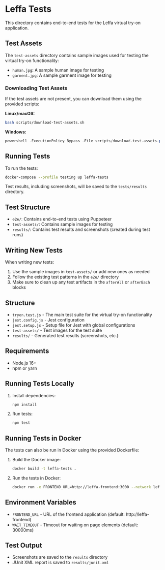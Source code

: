 # Leffa Tests

This directory contains end-to-end tests for the Leffa virtual try-on application.

## Test Assets

The `test-assets` directory contains sample images used for testing the virtual try-on functionality:

- `human.jpg`: A sample human image for testing
- `garment.jpg`: A sample garment image for testing

### Downloading Test Assets

If the test assets are not present, you can download them using the provided scripts:

**Linux/macOS:**
```bash
bash scripts/download-test-assets.sh
```

**Windows:**
```powershell
powershell -ExecutionPolicy Bypass -File scripts/download-test-assets.ps1
```

## Running Tests

To run the tests:

```bash
docker-compose --profile testing up leffa-tests
```

Test results, including screenshots, will be saved to the `tests/results` directory.

## Test Structure

- `e2e/`: Contains end-to-end tests using Puppeteer
- `test-assets/`: Contains sample images for testing
- `results/`: Contains test results and screenshots (created during test runs)

## Writing New Tests

When writing new tests:

1. Use the sample images in `test-assets/` or add new ones as needed
2. Follow the existing test patterns in the `e2e/` directory
3. Make sure to clean up any test artifacts in the `afterAll` or `afterEach` blocks

## Structure

- `tryon.test.js` - The main test suite for the virtual try-on functionality
- `jest.config.js` - Jest configuration
- `jest.setup.js` - Setup file for Jest with global configurations
- `test-assets/` - Test images for the test suite
- `results/` - Generated test results (screenshots, etc.)

## Requirements

- Node.js 16+
- npm or yarn

## Running Tests Locally

1. Install dependencies:
   ```bash
   npm install
   ```

2. Run tests:
   ```bash
   npm test
   ```

## Running Tests in Docker

The tests can also be run in Docker using the provided Dockerfile:

1. Build the Docker image:
   ```bash
   docker build -t leffa-tests .
   ```

2. Run the tests in Docker:
   ```bash
   docker run -e FRONTEND_URL=http://leffa-frontend:3000 --network leffa-network leffa-tests
   ```

## Environment Variables

- `FRONTEND_URL` - URL of the frontend application (default: http://leffa-frontend)
- `WAIT_TIMEOUT` - Timeout for waiting on page elements (default: 30000ms)

## Test Output

- Screenshots are saved to the `results` directory
- JUnit XML report is saved to `results/junit.xml` 